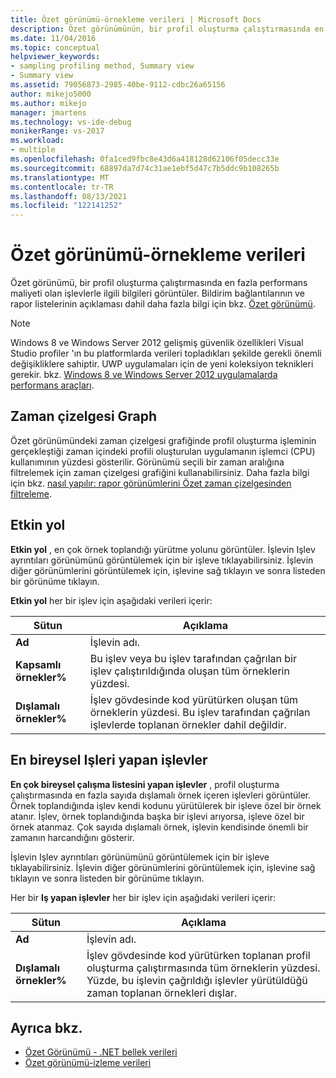 ```yaml
---
title: Özet görünümü-örnekleme verileri | Microsoft Docs
description: Özet görünümünün, bir profil oluşturma çalıştırmasında en fazla performans maliyeti olan işlevlerle ilgili bilgileri nasıl görüntülediğini öğrenin.
ms.date: 11/04/2016
ms.topic: conceptual
helpviewer_keywords:
- sampling profiling method, Summary view
- Summary view
ms.assetid: 79056873-2985-40be-9112-cdbc26a65156
author: mikejo5000
ms.author: mikejo
manager: jmartens
ms.technology: vs-ide-debug
monikerRange: vs-2017
ms.workload:
- multiple
ms.openlocfilehash: 0fa1ced9fbc8e43d6a418128d62106f05decc33e
ms.sourcegitcommit: 68897da7d74c31ae1ebf5d47c7b5ddc9b108265b
ms.translationtype: MT
ms.contentlocale: tr-TR
ms.lasthandoff: 08/13/2021
ms.locfileid: "122141252"
---
```

# <a name="summary-view---sampling-data"></a>Özet görünümü-örnekleme verileri
Özet görünümü, bir profil oluşturma çalıştırmasında en fazla performans maliyeti olan işlevlerle ilgili bilgileri görüntüler. Bildirim bağlantılarının ve rapor listelerinin açıklaması dahil daha fazla bilgi için bkz. [Özet görünümü](../profiling/summary-view.md).

> [!NOTE]
> Windows 8 ve Windows Server 2012 gelişmiş güvenlik özellikleri Visual Studio profiler 'ın bu platformlarda verileri topladıkları şekilde gerekli önemli değişikliklere sahiptir. UWP uygulamaları için de yeni koleksiyon teknikleri gerekir. bkz. [Windows 8 ve Windows Server 2012 uygulamalarda performans araçları](../profiling/performance-tools-on-windows-8-and-windows-server-2012-applications.md).

## <a name="timeline-graph"></a>Zaman çizelgesi Graph
 Özet görünümündeki zaman çizelgesi grafiğinde profil oluşturma işleminin gerçekleştiği zaman içindeki profili oluşturulan uygulamanın işlemci (CPU) kullanımının yüzdesi gösterilir. Görünümü seçili bir zaman aralığına filtrelemek için zaman çizelgesi grafiğini kullanabilirsiniz. Daha fazla bilgi için bkz. [nasıl yapılır: rapor görünümlerini Özet zaman çizelgesinden filtreleme](../profiling/how-to-filter-report-views-from-the-summary-timeline.md).

## <a name="hot-path"></a>Etkin yol
 **Etkin yol** , en çok örnek toplandığı yürütme yolunu görüntüler. İşlevin Işlev ayrıntıları görünümünü görüntülemek için bir işleve tıklayabilirsiniz. İşlevin diğer görünümlerini görüntülemek için, işlevine sağ tıklayın ve sonra listeden bir görünüme tıklayın.

 **Etkin yol** her bir işlev için aşağıdaki verileri içerir:

|Sütun|Açıklama|
|------------|-----------------|
|**Ad**|İşlevin adı.|
|**Kapsamlı örnekler%**|Bu işlev veya bu işlev tarafından çağrılan bir işlev çalıştırıldığında oluşan tüm örneklerin yüzdesi.|
|**Dışlamalı örnekler%**|İşlev gövdesinde kod yürütürken oluşan tüm örneklerin yüzdesi. Bu işlev tarafından çağrılan işlevlerde toplanan örnekler dahil değildir.|

## <a name="functions-doing-most-individual-work"></a>En bireysel Işleri yapan işlevler
 **En çok bireysel çalışma listesini yapan işlevler** , profil oluşturma çalıştırmasında en fazla sayıda dışlamalı örnek içeren işlevleri görüntüler. Örnek toplandığında işlev kendi kodunu yürütülerek bir işleve özel bir örnek atanır. İşlev, örnek toplandığında başka bir işlevi arıyorsa, işleve özel bir örnek atanmaz. Çok sayıda dışlamalı örnek, işlevin kendisinde önemli bir zamanın harcandığını gösterir.

 İşlevin Işlev ayrıntıları görünümünü görüntülemek için bir işleve tıklayabilirsiniz. İşlevin diğer görünümlerini görüntülemek için, işlevine sağ tıklayın ve sonra listeden bir görünüme tıklayın.

 Her bir **Iş yapan işlevler** her bir işlev için aşağıdaki verileri içerir:

|Sütun|Açıklama|
|------------|-----------------|
|**Ad**|İşlevin adı.|
|**Dışlamalı örnekler%**|İşlev gövdesinde kod yürütürken toplanan profil oluşturma çalıştırmasında tüm örneklerin yüzdesi. Yüzde, bu işlevin çağrıldığı işlevler yürütüldüğü zaman toplanan örnekleri dışlar.|

## <a name="see-also"></a>Ayrıca bkz.
- [Özet Görünümü - .NET bellek verileri](../profiling/summary-view-dotnet-memory-data.md)
- [Özet görünümü-izleme verileri](../profiling/summary-view-instrumentation-data.md)
